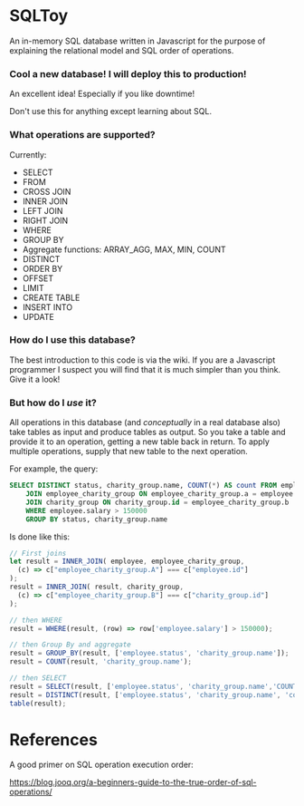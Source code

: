 # SQLToy

An in-memory SQL database written in Javascript for the purpose of explaining the relational model and SQL order of operations.

### Cool a new database! I will deploy this to production!

An excellent idea! Especially if you like downtime!

Don't use this for anything except learning about SQL.

### What operations are supported?

Currently:

- SELECT
- FROM
- CROSS JOIN
- INNER JOIN
- LEFT JOIN
- RIGHT JOIN
- WHERE
- GROUP BY
- Aggregate functions: ARRAY_AGG, MAX, MIN, COUNT
- DISTINCT
- ORDER BY
- OFFSET
- LIMIT
- CREATE TABLE
- INSERT INTO
- UPDATE

### How do I use this database?

The best introduction to this code is via the wiki. If you are a Javascript programmer I suspect you will find that it is much simpler than you think. Give it a look!

### But how do I _use_ it?

All operations in this database (and _conceptually_ in a real database also) take tables as input and produce tables as output.
So you take a table and provide it to an operation, getting a new table back in return.  To apply multiple operations, supply that new table to the next operation.

For example, the query:

```SQL
SELECT DISTINCT status, charity_group.name, COUNT(*) AS count FROM employee
    JOIN employee_charity_group ON employee_charity_group.a = employee.id
    JOIN charity_group ON charity_group.id = employee_charity_group.b
    WHERE employee.salary > 150000
    GROUP BY status, charity_group.name
```

Is done like this:

```javascript
// First joins
let result = INNER_JOIN( employee, employee_charity_group,
  (c) => c["employee_charity_group.A"] === c["employee.id"]
);
result = INNER_JOIN( result, charity_group,
  (c) => c["employee_charity_group.B"] === c["charity_group.id"]
);

// then WHERE
result = WHERE(result, (row) => row['employee.salary'] > 150000);

// then Group By and aggregate
result = GROUP_BY(result, ['employee.status', 'charity_group.name']);
result = COUNT(result, 'charity_group.name');

// then SELECT
result = SELECT(result, ['employee.status', 'charity_group.name','COUNT(charity_group.name)'],{'COUNT(charity_group.name)': 'count'})
result = DISTINCT(result, ['employee.status', 'charity_group.name', 'count'])
table(result);
```

# References

A good primer on SQL operation execution order:

https://blog.jooq.org/a-beginners-guide-to-the-true-order-of-sql-operations/
